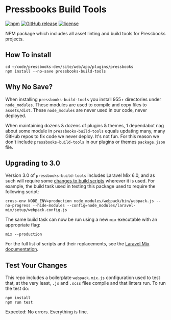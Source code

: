 # Pressbooks Build Tools

[![npm](https://badgen.net/npm/v/pressbooks-build-tools)](https://www.npmjs.com/package/pressbooks-build-tools) [![GitHub release](https://badgen.net/github/release/pressbooks/pressbooks-build-tools)](https://github.com/pressbooks/pressbooks-build-tools/releases/latest) [![license](https://badgen.net/github/license/pressbooks/pressbooks-build-tools)](https://github.com/pressbooks/pressbooks-build-tools/blob/master/LICENSE)

NPM package which includes all asset linting and build tools for Pressbooks projects.

## How To install

    cd ~/code/pressbooks-dev/site/web/app/plugins/pressbooks
    npm install --no-save pressbooks-build-tools

## Why No Save?

When installing  `pressbooks-build-tools` you install 955+ directories under `node_modules`. These modules are used to compile and copy files to `assets/dist`. These 
`node_modules` are never used in our code, never deployed.

When maintaining dozens & dozens of plugins & themes, 1 dependabot nag about some module in `pressbooks-build-tools` equals updating many, many GitHub repos to fix code we never 
deploy. It's not fun. For this reason we don't include `pressbooks-build-tools` in our plugins or themes `package.json` file.

## Upgrading to 3.0

Version 3.0 of `pressbooks-build-tools` includes Laravel Mix 6.0, and as such will require some [changes to build scripts](https://laravel-mix.com/docs/6.0/upgrade#update-your-npm-scripts) wherever it is used. For example, the build task used in testing this package used to require the following script:

```shell
cross-env NODE_ENV=production node_modules/webpack/bin/webpack.js --no-progress --hide-modules --config=node_modules/laravel-mix/setup/webpack.config.js
```

The same build task can now be run using a new `mix` executable with an appropriate flag:

```shell
mix --production
```

For the full list of scripts and their replacements, see the [Laravel Mix documentation](https://laravel-mix.com/docs/6.0/upgrade#update-your-npm-scripts).

## Test Your Changes

This repo includes a boilerplate `webpack.mix.js` configuration used to test that, at the very least, `.js` and `.scss` files compile and that linters run. To run the test do:

```
npm install
npm run test
```

Expected: No errors. Everything is fine.
